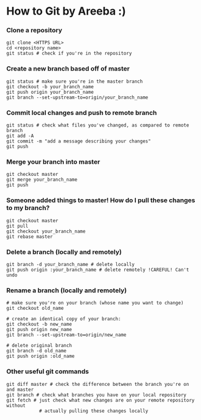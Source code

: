 # How to Git  by Areeba :) 

### Clone a repository
```shell
git clone <HTTPS URL>
cd <repository name>
git status # check if you're in the repository
```

### Create a new branch based off of master
```shell
git status # make sure you're in the master branch
git checkout -b your_branch_name
git push origin your_branch_name
git branch --set-upstream-to=origin/your_branch_name
```

### Commit local changes and push to remote branch
```shell
git status # check what files you've changed, as compared to remote branch
git add -A
git commit -m "add a message describing your changes"
git push
```

### Merge your branch into master
```shell
git checkout master
git merge your_branch_name
git push
```

### Someone added things to master! How do I pull these changes to my branch?
```shell
git checkout master
git pull
git checkout your_branch_name
git rebase master 
```

### Delete a branch (locally and remotely)
```shell
git branch -d your_branch_name # delete locally
git push origin :your_branch_name # delete remotely !CAREFUL! Can't undo
```

### Rename a branch (locally and remotely)
```shell
# make sure you're on your branch (whose name you want to change)
git checkout old_name

# create an identical copy of your branch:
git checkout -b new_name 
git push origin new_name
git branch --set-upstream-to=origin/new_name

# delete original branch
git branch -d old_name
git push origin :old_name
```

### Other useful git commands
```shell
git diff master # check the difference between the branch you're on and master
git branch # check what branches you have on your local repository
git fetch # just check what new changes are on your remote repository without 
			# actually pulling these changes locally 
```
